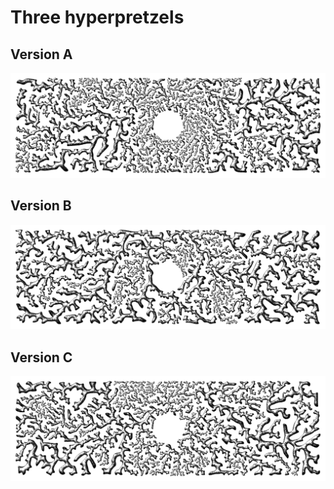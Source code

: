 # Three hyperpretzels

## Version A

![Version A](img/hyperpretzel3-2020-09-30-22-00-26-s.jpg)

## Version B

![Version B](img/hyperpretzel3-2020-10-01-14-02-46-s.jpg)

## Version C

![Version C](img/hyperpretzel3-2020-10-01-14-08-19-s.jpg)
